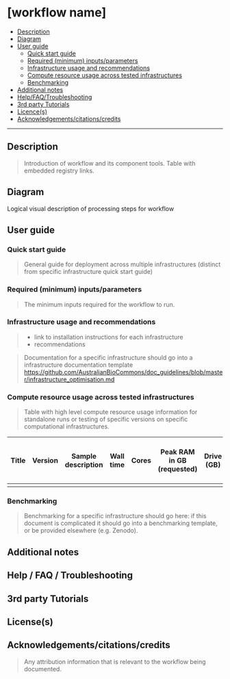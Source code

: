 [workflow name]
===========

  - [Description](#description)
  - [Diagram](#diagram)
  - [User guide](#user-guide)
      - [Quick start guide](#quick-start-guide)
      - [Required (minimum)
        inputs/parameters](#required-minimum-inputsparameters)
      - [Infrastructure usage and
        recommendations](#infrastructure-usage-and-recommendations)
      - [Compute resource usage across tested
        infrastructures](#compute-resource-usage-across-tested-infrastructures)
      - [Benchmarking](#benchmarking)
  - [Additional notes](#additional-notes)
  - [Help/FAQ/Troubleshooting](#helpfaqtroubleshooting)
  - [3rd party Tutorials](#3rd-party-tutorials)
  - [Licence(s)](#licences)
  - [Acknowledgements/citations/credits](#acknowledgementscitationscredits)

---

## Description

> Introduction of workflow and its component tools.
> Table with embedded registry links.


## Diagram

Logical visual description of processing steps for workflow


## User guide


### Quick start guide

> General guide for deployment across multiple infrastructures (distinct from specific infrastructure quick start guide)


### Required (minimum) inputs/parameters

> The minimum inputs required for the workflow to run.


### Infrastructure usage and recommendations

> + link to installation instructions for each infrastructure 
> + recommendations
    
> Documentation for a specific infrastructure should go into a infrastructure documentation template
https://github.com/AustralianBioCommons/doc_guidelines/blob/master/infrastructure_optimisation.md


### Compute resource usage across tested infrastructures

> Table with high level compute resource usage information for standalone runs or testing of specific versions on specific computational infrastructures.

| Title | Version | Sample description | Wall time | Cores | Peak RAM in GB (requested) | Drive (GB) | HPC-HTC e.g. Pawsey Setonix |  Scheduler | Year-Month |
| ----- | ------- | ------------------ | --------- | ----- | -------------------------- | ---------- | ------- | --------- | ---------- |
|       |         |                    |           |       |                            |            |         |           |           |


### Benchmarking

> Benchmarking for a specific infrastructure should go here: if this document is complicated it should go into a benchmarking template, or be provided elsewhere (e.g. Zenodo). 


## Additional notes


## Help / FAQ / Troubleshooting


## 3rd party Tutorials 


## License(s)


## Acknowledgements/citations/credits

> Any attribution information that is relevant to the workflow being documented.

